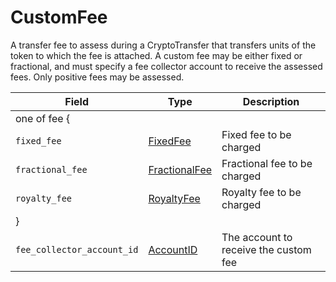 # CustomFee

A transfer fee to assess during a CryptoTransfer that transfers units of the token to which the fee is attached. A custom fee may be either fixed or fractional, and must specify a fee collector account to receive the assessed fees. Only positive fees may be assessed.

| Field                      | Type                                        | Description                           |
| -------------------------- | ------------------------------------------- | ------------------------------------- |
| one of fee {               |                                             |                                       |
| `fixed_fee`                | [FixedFee](fixedfee.md)                     | Fixed fee to be charged               |
| `fractional_fee`           | [FractionalFee](fractionalfee.md)           | Fractional fee to be charged          |
| `royalty_fee`              | [RoyaltyFee](royaltyfee.md)                 | Royalty fee to be charged             |
| }                          |                                             |                                       |
| `fee_collector_account_id` | [AccountID](../../basic-types/accountid.md) | The account to receive the custom fee |
